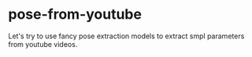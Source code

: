 # pose-from-youtube
Let's try to use fancy pose extraction models to extract smpl parameters from youtube videos.
